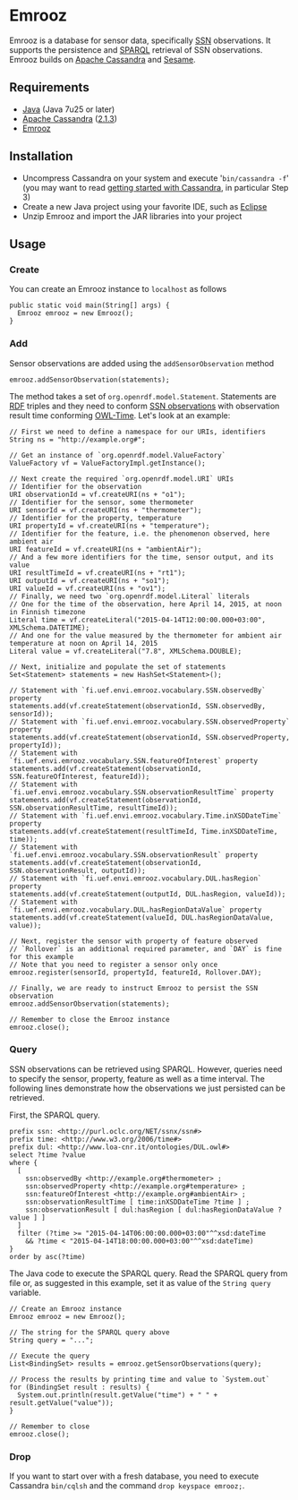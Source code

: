 # Emrooz

Emrooz is a database for sensor data, specifically [SSN](http://www.w3.org/2005/Incubator/ssn/ssnx/ssn) observations. It supports the persistence and [SPARQL](http://www.w3.org/TR/rdf-sparql-query/) retrieval of SSN observations. Emrooz builds on [Apache Cassandra](http://cassandra.apache.org/) and [Sesame](http://rdf4j.org/).
 
## Requirements

* [Java](http://www.oracle.com/technetwork/java/javase/downloads/index.html) (Java 7u25 or later)
* [Apache Cassandra](http://cassandra.apache.org/) ([2.1.3](http://archive.apache.org/dist/cassandra/2.1.3/))
* [Emrooz](https://github.com/markusstocker/emrooz/releases)

## Installation

* Uncompress Cassandra on your system and execute '`bin/cassandra -f`' (you may want to read [getting started with Cassandra](http://wiki.apache.org/cassandra/GettingStarted), in particular Step 3)
* Create a new Java project using your favorite IDE, such as [Eclipse](http://www.eclipse.org/)
* Unzip Emrooz and import the JAR libraries into your project

## Usage

### Create

You can create an Emrooz instance to `localhost` as follows

    public static void main(String[] args) {
      Emrooz emrooz = new Emrooz();
    }

### Add

Sensor observations are added using the `addSensorObservation` method

    emrooz.addSensorObservation(statements);

The method takes a set of `org.openrdf.model.Statement`. Statements are [RDF](http://www.w3.org/TR/2004/REC-rdf-primer-20040210/) triples and they need to conform [SSN observations](http://www.w3.org/2005/Incubator/ssn/wiki/SSN_Observation) with observation result time conforming [OWL-Time](http://www.w3.org/TR/owl-time/). Let's look at an example:

    // First we need to define a namespace for our URIs, identifiers
    String ns = "http://example.org#";

    // Get an instance of `org.openrdf.model.ValueFactory`
    ValueFactory vf = ValueFactoryImpl.getInstance();

    // Next create the required `org.openrdf.model.URI` URIs
    // Identifier for the observation
    URI observationId = vf.createURI(ns + "o1");
    // Identifier for the sensor, some thermometer
    URI sensorId = vf.createURI(ns + "thermometer");
    // Identifier for the property, temperature
    URI propertyId = vf.createURI(ns + "temperature");
    // Identifier for the feature, i.e. the phenomenon observed, here ambient air
    URI featureId = vf.createURI(ns + "ambientAir");
    // And a few more identifiers for the time, sensor output, and its value
    URI resultTimeId = vf.createURI(ns + "rt1");
    URI outputId = vf.createURI(ns + "so1");
    URI valueId = vf.createURI(ns + "ov1");
    // Finally, we need two `org.openrdf.model.Literal` literals
    // One for the time of the observation, here April 14, 2015, at noon in Finnish timezone
    Literal time = vf.createLiteral("2015-04-14T12:00:00.000+03:00", XMLSchema.DATETIME);
    // And one for the value measured by the thermometer for ambient air temperature at noon on April 14, 2015
    Literal value = vf.createLiteral("7.8", XMLSchema.DOUBLE);

    // Next, initialize and populate the set of statements
    Set<Statement> statements = new HashSet<Statement>();

    // Statement with `fi.uef.envi.emrooz.vocabulary.SSN.observedBy` property
    statements.add(vf.createStatement(observationId, SSN.observedBy, sensorId));
    // Statement with `fi.uef.envi.emrooz.vocabulary.SSN.observedProperty` property
    statements.add(vf.createStatement(observationId, SSN.observedProperty, propertyId));
    // Statement with `fi.uef.envi.emrooz.vocabulary.SSN.featureOfInterest` property
    statements.add(vf.createStatement(observationId, SSN.featureOfInterest, featureId));
    // Statement with `fi.uef.envi.emrooz.vocabulary.SSN.observationResultTime` property
    statements.add(vf.createStatement(observationId, SSN.observationResultTime, resultTimeId));
    // Statement with `fi.uef.envi.emrooz.vocabulary.Time.inXSDDateTime` property
    statements.add(vf.createStatement(resultTimeId, Time.inXSDDateTime, time));
    // Statement with `fi.uef.envi.emrooz.vocabulary.SSN.observationResult` property
    statements.add(vf.createStatement(observationId, SSN.observationResult, outputId));
    // Statement with `fi.uef.envi.emrooz.vocabulary.DUL.hasRegion` property
    statements.add(vf.createStatement(outputId, DUL.hasRegion, valueId));
    // Statement with `fi.uef.envi.emrooz.vocabulary.DUL.hasRegionDataValue` property
    statements.add(vf.createStatement(valueId, DUL.hasRegionDataValue, value));

    // Next, register the sensor with property of feature observed
    // `Rollover` is an additional required parameter, and `DAY` is fine for this example
    // Note that you need to register a sensor only once
    emrooz.register(sensorId, propertyId, featureId, Rollover.DAY);

    // Finally, we are ready to instruct Emrooz to persist the SSN observation
    emrooz.addSensorObservation(statements);

    // Remember to close the Emrooz instance
    emrooz.close();

### Query

SSN observations can be retrieved using SPARQL. However, queries need to specify the sensor, property, feature as well as a time interval. The following lines demonstrate how the observations we just persisted can be retrieved.

First, the SPARQL query.

    prefix ssn: <http://purl.oclc.org/NET/ssnx/ssn#>
    prefix time: <http://www.w3.org/2006/time#>
    prefix dul: <http://www.loa-cnr.it/ontologies/DUL.owl#>
    select ?time ?value
    where {
      [
        ssn:observedBy <http://example.org#thermometer> ;
        ssn:observedProperty <http://example.org#temperature> ;
        ssn:featureOfInterest <http://example.org#ambientAir> ;
        ssn:observationResultTime [ time:inXSDDateTime ?time ] ;
        ssn:observationResult [ dul:hasRegion [ dul:hasRegionDataValue ?value ] ]
      ]
      filter (?time >= "2015-04-14T06:00:00.000+03:00"^^xsd:dateTime 
        && ?time < "2015-04-14T18:00:00.000+03:00"^^xsd:dateTime)
    }
    order by asc(?time)

The Java code to execute the SPARQL query. Read the SPARQL query from file or, as suggested in this example, set it as value of the `String query` variable.

    // Create an Emrooz instance
    Emrooz emrooz = new Emrooz();

    // The string for the SPARQL query above
    String query = "...";

    // Execute the query
    List<BindingSet> results = emrooz.getSensorObservations(query);

    // Process the results by printing time and value to `System.out`
    for (BindingSet result : results) {
      System.out.println(result.getValue("time") + " " + result.getValue("value"));
    }

    // Remember to close
    emrooz.close();

### Drop

If you want to start over with a fresh database, you need to execute Cassandra `bin/cqlsh` and the command `drop keyspace emrooz;`.



